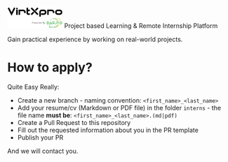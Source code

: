 <img src="https://github.com/DARJYO/virtXpro/blob/main/img/vxp.png" height="25%" width="25%">    
Project based Learning &amp; Remote Internship Platform

Gain practical experience by working on real-world projects. 

# How to apply?

Quite Easy Really: 

- Create a new branch - naming convention: `<first_name>_<last_name>`
- Add your resume/cv (Markdown or PDF file) in the folder `interns` - the file name **must be**: `<first_name>_<last_name>.(md|pdf)`
- Create a Pull Request to this repository
- Fill out the requested information about you in the PR template
- Publish your PR

And we will contact you.
